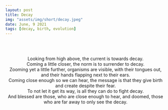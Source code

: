 ```yaml
---
layout: post
title: Decay
img: "assets/img/short/decay.jpeg"
date: June, 9 2021
tags: [decay, birth, evolution]
---
```


<br><br>
<div align="center">
Looking from high above, the current is towards decay.<br>
Coming a little closer, the norm is to surrender to decay. <br>
Zooming yet a little further, organisms are visible, with their tongues out, and their hands flapping next to their ears.<br>
Coming close enough so we can hear, the message is that they give birth and create despite their fear. <br>
To not let it get its way, is all they can do to fight decay.<br>
And blessed are those, who are close enough to hear, and doomed, those who are far away to only see the decay.<br>
  
</div>
<br><br>
<br><br>
<br><br>
<br><br>
<br><br>
<br><br>

